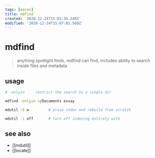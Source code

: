 ```yaml
---
tags: [macos]
title: mdfind
created: '2020-12-24T15:03:39.240Z'
modified: '2020-12-24T15:07:02.560Z'
---
```


# mdfind

> anything spotlight finds, mdfind can find,  includes ability to search inside files and metadata

## usage
```sh
# -onlyin     restrict the search to a single dir

mdfind -onlyin ~/Documents essay

mdutil -E w         # erase index and rebuild from scratch

mdutil -i off       # turn off indexing entirely with 
```

## see also
- [[mdutil]]
- [[locate]]

